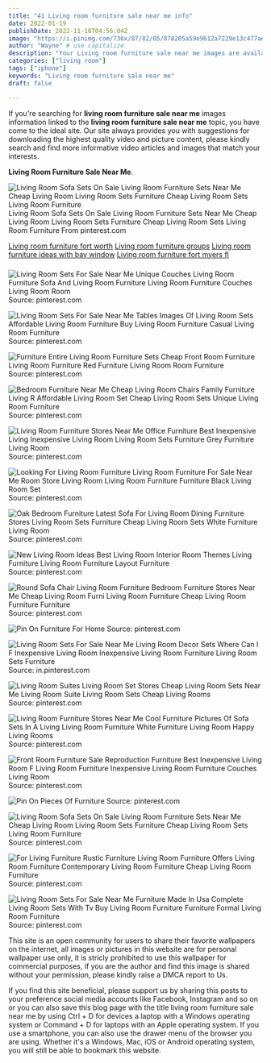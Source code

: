 ```yaml
---
title: "41 Living room furniture sale near me info"
date: 2022-01-19
publishDate: 2022-11-18T04:56:04Z
image: "https://i.pinimg.com/736x/87/82/05/878205a59e9612a7229e13c477ae6061.jpg"
author: "Wayne" # use capitalize
description: "Your Living room furniture sale near me images are available. Living room furniture sale near me are a topic that is being searched for and liked by netizens today. You can Find and Download the Living room furniture sale near me files here. Get all royalty-free photos."
categories: ["living room"]
tags: ["iphone"]
keywords: "Living room furniture sale near me"
draft: false

---
```


If you're searching for **living room furniture sale near me** images information linked to the **living room furniture sale near me** topic, you have come to the ideal  site.  Our site always  provides you with  suggestions  for downloading  the highest  quality video and picture  content, please kindly search and find more informative video articles and images  that match your interests.

**Living Room Furniture Sale Near Me**. 

![Living Room Sofa Sets On Sale Living Room Furniture Sets Near Me Cheap Living Room Living Room Sets Furniture Cheap Living Room Sets Living Room Furniture](https://i.pinimg.com/736x/51/78/ea/5178ea8731fc3c64fa6f220fa8ed88cd.jpg "Living Room Sofa Sets On Sale Living Room Furniture Sets Near Me Cheap Living Room Living Room Sets Furniture Cheap Living Room Sets Living Room Furniture")
Living Room Sofa Sets On Sale Living Room Furniture Sets Near Me Cheap Living Room Living Room Sets Furniture Cheap Living Room Sets Living Room Furniture From pinterest.com

[Living room furniture fort worth](/living-room-furniture-fort-worth/)
[Living room furniture groups](/living-room-furniture-groups/)
[Living room furniture ideas with bay window](/living-room-furniture-ideas-with-bay-window/)
[Living room furniture fort myers fl](/living-room-furniture-fort-myers-fl/)



### 

 


![Living Room Sets For Sale Near Me Unique Couches Living Room Furniture Sofa And Living Room Furniture Living Room Furniture Couches Living Room Room](https://i.pinimg.com/736x/a3/2f/6b/a32f6b8b8c8d1cffe32a44f8478b5aa1.jpg "Living Room Sets For Sale Near Me Unique Couches Living Room Furniture Sofa And Living Room Furniture Living Room Furniture Couches Living Room Room")
Source: pinterest.com

 

![Living Room Sets For Sale Near Me Tables Images Of Living Room Sets Affordable Living Room Furniture Buy Living Room Furniture Casual Living Room Furniture](https://i.pinimg.com/736x/59/31/aa/5931aa6271efd7973655d7e41dd3af87.jpg "Living Room Sets For Sale Near Me Tables Images Of Living Room Sets Affordable Living Room Furniture Buy Living Room Furniture Casual Living Room Furniture")
Source: pinterest.com

 

![Furniture Entire Living Room Furniture Sets Cheap Front Room Furniture Living Room Furniture Red Furniture Living Room Room Furniture](https://i.pinimg.com/736x/21/8f/9e/218f9e0f6a00dd406ee7439901b4d814.jpg "Furniture Entire Living Room Furniture Sets Cheap Front Room Furniture Living Room Furniture Red Furniture Living Room Room Furniture")
Source: pinterest.com

 

![Bedroom Furniture Near Me Cheap Living Room Chairs Family Furniture Living R Affordable Living Room Set Cheap Living Room Sets Unique Living Room Furniture](https://i.pinimg.com/736x/35/98/6a/35986aa07cb26102c333b6db3f089330.jpg "Bedroom Furniture Near Me Cheap Living Room Chairs Family Furniture Living R Affordable Living Room Set Cheap Living Room Sets Unique Living Room Furniture")
Source: pinterest.com

 

![Living Room Furniture Stores Near Me Office Furniture Best Inexpensive Living Inexpensive Living Room Living Room Sets Furniture Grey Furniture Living Room](https://i.pinimg.com/736x/7e/80/3a/7e803a3693e3c3653f274f92243e437a.jpg "Living Room Furniture Stores Near Me Office Furniture Best Inexpensive Living Inexpensive Living Room Living Room Sets Furniture Grey Furniture Living Room")
Source: pinterest.com

 

![Looking For Living Room Furniture Living Room Furniture For Sale Near Me Room Store Living Room Living Room Furniture Furniture Black Living Room Set](https://i.pinimg.com/736x/f9/4e/a3/f94ea3bd83b0f2275d3e1c529e7db6e8.jpg "Looking For Living Room Furniture Living Room Furniture For Sale Near Me Room Store Living Room Living Room Furniture Furniture Black Living Room Set")
Source: pinterest.com

 

![Oak Bedroom Furniture Latest Sofa For Living Room Dining Furniture Stores Living Room Sets Furniture Cheap Living Room Sets White Furniture Living Room](https://i.pinimg.com/736x/65/3e/3e/653e3e583f76175ab343ade8ad53dd72.jpg "Oak Bedroom Furniture Latest Sofa For Living Room Dining Furniture Stores Living Room Sets Furniture Cheap Living Room Sets White Furniture Living Room")
Source: pinterest.com

 

![New Living Room Ideas Best Living Room Interior Room Themes Living Furniture Living Room Furniture Layout Furniture](https://i.pinimg.com/736x/72/46/7d/72467dc54b5a8e6ba31ccdf6ed8a6586.jpg "New Living Room Ideas Best Living Room Interior Room Themes Living Furniture Living Room Furniture Layout Furniture")
Source: pinterest.com

 

![Round Sofa Chair Living Room Furniture Bedroom Furniture Stores Near Me Cheap Living Room Furni Living Room Furniture Cheap Living Room Furniture Furniture](https://i.pinimg.com/736x/62/9a/79/629a79e7d782e91337ea16b3d75254ef.jpg "Round Sofa Chair Living Room Furniture Bedroom Furniture Stores Near Me Cheap Living Room Furni Living Room Furniture Cheap Living Room Furniture Furniture")
Source: pinterest.com

 

![Pin On Furniture For Home](https://i.pinimg.com/736x/22/66/6e/22666e1fb77aabf4d24d613cd4104027.jpg "Pin On Furniture For Home")
Source: pinterest.com

 

![Living Room Sets For Sale Near Me Living Room Decor Sets Where Can I F Inexpensive Living Room Inexpensive Living Room Furniture Living Room Sets Furniture](https://i.pinimg.com/736x/30/a1/c2/30a1c2b10b607a909ed9240593ad214f.jpg "Living Room Sets For Sale Near Me Living Room Decor Sets Where Can I F Inexpensive Living Room Inexpensive Living Room Furniture Living Room Sets Furniture")
Source: in.pinterest.com

 

![Living Room Suites Living Room Set Stores Cheap Living Room Sets Near Me Living Room Suite Living Room Sets Cheap Living Rooms](https://i.pinimg.com/736x/ca/1b/96/ca1b965236d44d52d7b1b0c4191db8a6.jpg "Living Room Suites Living Room Set Stores Cheap Living Room Sets Near Me Living Room Suite Living Room Sets Cheap Living Rooms")
Source: pinterest.com

 

![Living Room Furniture Stores Near Me Cool Furniture Pictures Of Sofa Sets In A Living Living Room Furniture White Furniture Living Room Happy Living Rooms](https://i.pinimg.com/736x/c4/8f/fb/c48ffbc801675ce65e8a67fd6d3cf011.jpg "Living Room Furniture Stores Near Me Cool Furniture Pictures Of Sofa Sets In A Living Living Room Furniture White Furniture Living Room Happy Living Rooms")
Source: pinterest.com

 

![Front Room Furniture Sale Reproduction Furniture Best Inexpensive Living Room F Living Room Furniture Inexpensive Living Room Furniture Couches Living Room](https://i.pinimg.com/736x/64/7b/04/647b04636c54c0b5c038fa7ca8fbf823.jpg "Front Room Furniture Sale Reproduction Furniture Best Inexpensive Living Room F Living Room Furniture Inexpensive Living Room Furniture Couches Living Room")
Source: pinterest.com

 

![Pin On Pieces Of Furniture](https://i.pinimg.com/736x/96/97/b7/9697b7d394decc7c3e5053706d0d302f.jpg "Pin On Pieces Of Furniture")
Source: pinterest.com

 

![Living Room Sofa Sets On Sale Living Room Furniture Sets Near Me Cheap Living Room Living Room Sets Furniture Cheap Living Room Sets Living Room Furniture](https://i.pinimg.com/736x/51/78/ea/5178ea8731fc3c64fa6f220fa8ed88cd.jpg "Living Room Sofa Sets On Sale Living Room Furniture Sets Near Me Cheap Living Room Living Room Sets Furniture Cheap Living Room Sets Living Room Furniture")
Source: pinterest.com

 

![For Living Furniture Rustic Furniture Living Room Furniture Offers Living Room Furniture Contemporary Living Room Furniture Cheap Living Room Furniture](https://i.pinimg.com/736x/75/6f/4d/756f4d177b56be1a3d2c4d9c9a4d09b4.jpg "For Living Furniture Rustic Furniture Living Room Furniture Offers Living Room Furniture Contemporary Living Room Furniture Cheap Living Room Furniture")
Source: pinterest.com

 

![Living Room Sets For Sale Near Me Furniture Made In Usa Complete Living Room Sets With Tv Buy Living Room Furniture Furniture Formal Living Room Furniture](https://i.pinimg.com/736x/87/82/05/878205a59e9612a7229e13c477ae6061.jpg "Living Room Sets For Sale Near Me Furniture Made In Usa Complete Living Room Sets With Tv Buy Living Room Furniture Furniture Formal Living Room Furniture")
Source: pinterest.com

 

This site is an open community for users to share their favorite wallpapers on the internet, all images or pictures in this website are for personal wallpaper use only, it is stricly prohibited to use this wallpaper for commercial purposes, if you are the author and find this image is shared without your permission, please kindly raise a DMCA report to Us.

If you find this site beneficial, please support us by sharing this posts to your preference social media accounts like Facebook, Instagram and so on or you can also save this blog page with the title living room furniture sale near me by using Ctrl + D for devices a laptop with a Windows operating system or Command + D for laptops with an Apple operating system. If you use a smartphone, you can also use the drawer menu of the browser you are using. Whether it's a Windows, Mac, iOS or Android operating system, you will still be able to bookmark this website.
